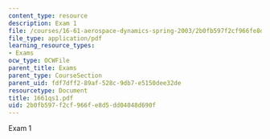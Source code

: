 ```yaml
---
content_type: resource
description: Exam 1
file: /courses/16-61-aerospace-dynamics-spring-2003/2b0fb597f2cf966fe8d5dd04048d690f_1661qs1.pdf
file_type: application/pdf
learning_resource_types:
- Exams
ocw_type: OCWFile
parent_title: Exams
parent_type: CourseSection
parent_uid: fdf7dff2-89af-528c-9db7-e5150dee32de
resourcetype: Document
title: 1661qs1.pdf
uid: 2b0fb597-f2cf-966f-e8d5-dd04048d690f
---
```

Exam 1


